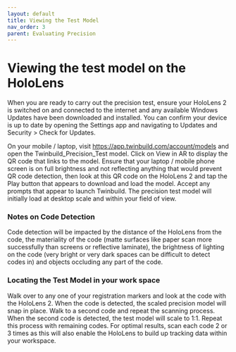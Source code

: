```yaml
---
layout: default
title: Viewing the Test Model
nav_order: 3
parent: Evaluating Precision
---
```


# Viewing the test model on the HoloLens

When you are ready to carry out the precision test, ensure your HoloLens 2 is switched on and connected to the internet and any available Windows Updates have been downloaded and installed. You can confirm your device is up to date by opening the Settings app and navigating to Updates and Security > Check for Updates.

On your mobile / laptop, visit https://app.twinbuild.com/account/models and open the Twinbuild_Precision_Test model. Click on View in AR to display the QR code that links to the model. Ensure that your laptop / mobile phone screen is on full brightness and not reflecting anything that would prevent QR code detection, then look at this QR code on the HoloLens 2 and tap the Play button that appears to download and load the model. Accept any prompts that appear to launch Twinbuild. The precision test model will initially load at desktop scale and within your field of view.

### Notes on Code Detection

Code detection will be impacted by the distance of the HoloLens from the code, the materiality of the code (matte surfaces like paper scan more successfully than screens or reflective laminate), the brightness of lighting on the code (very bright or very dark spaces can be difficult to detect codes in) and objects occluding any part of the code.

### Locating the Test Model in your work space

Walk over to any one of your registration markers and look at the code with the HoloLens 2. When the code is detected, the scaled precision model will snap in place. Walk to a second code and repeat the scanning process. When the second code is detected, the test model will scale to 1:1. Repeat this process with remaining codes. For optimal results, scan each code 2 or 3 times as this will also enable the HoloLens to build up tracking data within your workspace.
